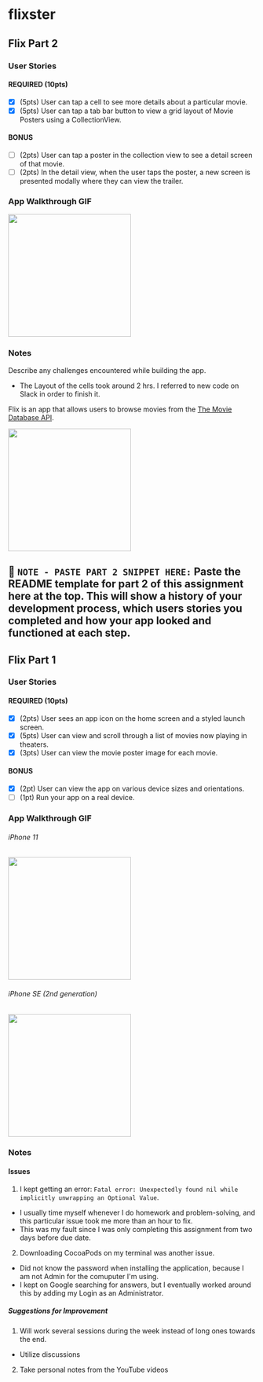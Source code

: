 # flixster

## Flix Part 2

### User Stories

#### REQUIRED (10pts)
- [X] (5pts) User can tap a cell to see more details about a particular movie.
- [X] (5pts) User can tap a tab bar button to view a grid layout of Movie Posters using a CollectionView.

#### BONUS
- [ ] (2pts) User can tap a poster in the collection view to see a detail screen of that movie.
- [ ] (2pts) In the detail view, when the user taps the poster, a new screen is presented modally where they can view the trailer.

### App Walkthrough GIF
<img src="http://g.recordit.co/EJN6YhyoGS.gif" width=250><br>

### Notes
Describe any challenges encountered while building the app.
- The Layout of the cells took around 2 hrs. I referred to new code on Slack in order to finish it.

Flix is an app that allows users to browse movies from the [The Movie Database API](http://docs.themoviedb.apiary.io/#).

<img src="http://g.recordit.co/4rbSzukSj1.gif" width=250><br>

📝 `NOTE - PASTE PART 2 SNIPPET HERE:` Paste the README template for part 2 of this assignment here at the top. This will show a history of your development process, which users stories you completed and how your app looked and functioned at each step.
---

## Flix Part 1

### User Stories

#### REQUIRED (10pts)
- [X] (2pts) User sees an app icon on the home screen and a styled launch screen.
- [X] (5pts) User can view and scroll through a list of movies now playing in theaters.
- [X] (3pts) User can view the movie poster image for each movie.

#### BONUS
- [X] (2pt) User can view the app on various device sizes and orientations.
- [ ] (1pt) Run your app on a real device.

### App Walkthrough GIF

###### iPhone 11
<img src="http://g.recordit.co/4rbSzukSj1.gif" width=250><br>
###### iPhone SE (2nd generation)
<img src="http://g.recordit.co/bsDYZssJWt.gif" width=250><br>
---
### Notes
#### Issues
1. I kept getting an error: `Fatal error: Unexpectedly found nil while implicitly unwrapping an Optional Value`. 
  - I usually time myself whenever I do homework and problem-solving, and this particular issue took me more than an hour to fix. 
  - This was my fault since I was only completing this assignment from two days before due date.
2. Downloading CocoaPods on my terminal was another issue. 
  - Did not know the password when installing the application, because I am not Admin for the comuputer I'm using.
  - I kept on Google searching for answers, but I eventually worked around this by adding my Login as an Administrator.
##### Suggestions for Improvement
1. Will work several sessions during the week instead of long ones towards the end.
  - Utilize discussions
2. Take personal notes from the YouTube videos
